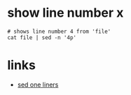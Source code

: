 # show line number x 

```
# shows line number 4 from 'file'
cat file | sed -n '4p'
```
# links

* [sed one liners](http://sed.sourceforge.net/sed1line.txt)
